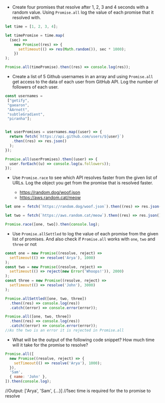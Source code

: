 - Create four promises that resolve after 1, 2, 3 and 4 seconds with a random value. Using `Promise.all` log the value of each promise that it resolved with.

```js
let time = [1, 2, 3, 4];

let timePromise = time.map(
  (sec) =>
    new Promise((res) => {
      setTimeout(() => res(Math.random()), sec * 1000);
    })
);

Promise.all(timePromise).then((res) => console.log(res));

```

- Create a list of 5 Github usernames in an array and using `Promise.all` get access to the data of each user from GitHub API. Log the number of followers of each user.

```js
const usernames =
 ["getify", 
 "gaearon", 
 "AArnott", 
 "subtleGradient", 
 "piranha"];


let userPromises = usernames.map((user) => {
  return fetch(`https://api.github.com/users/${user}`)
   .then((res) => res.json()
  );
});

Promise.all(userPromises).then((user) => {
  user.forEach((u) => console.log(u.followers));
});
```

- Use `Promise.race` to see which API resolves faster from the given list of URLs. Log the object you get from the promise that is resolved faster.

  - https://random.dog/woof.json
  - https://aws.random.cat/meow

```js
let one = fetch(`https://random.dog/woof.json`).then((res) => res.json());

let two = fetch(`https://aws.random.cat/meow`).then((res) => res.json());

Promise.race([one, two]).then(console.log);
  ```

- Use `Promise.allSettled` to log the value of each promise from the given list of promises. And also check if `Promise.all` works with `one`, `two` and `three` or not

```js
const one = new Promise((resolve, reject) =>
  setTimeout(() => resolve('Arya'), 1000)
);
const two = new Promise((resolve, reject) =>
  setTimeout(() => reject(new Error('Whoops!')), 2000)
);
const three = new Promise((resolve, reject) =>
  setTimeout(() => resolve('John'), 3000)
);

Promise.allSettled([one, two, three])
  .then((res) => console.log(res))
  .catch((error) => console.error(error));

Promise.all([one, two, three])
  .then((res) => console.log(res))
  .catch((error) => console.error(error));
//As the two is an error it is rejected in Promise.all
```

- What will be the output of the following code snippet? How much time will it take for the promise to resolve?

```js
Promise.all([
  new Promise((resolve, reject) => {
    setTimeout(() => resolve('Arya'), 1000);
  }),
  'Sam',
  { name: 'John' },
]).then(console.log);
```

//Output: ['Arya', 'Sam', {…}]
//1sec time is required for the to promise to resolve
